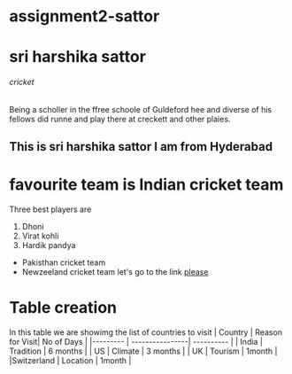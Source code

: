# assignment2-sattor
# sri harshika sattor
###### cricket
 Being a scholler in the ffree schoole of Guldeford hee and diverse of his fellows did runne and play there at creckett and other plaies.

**This is sri harshika sattor**
**I am from Hyderabad**
---
# favourite team is Indian cricket team
Three best players are
   1. Dhoni
   2. Virat kohli
   3. Hardik pandya

   * Pakisthan cricket team
   * Newzeeland cricket team
   let's go to the link
   [please](https://github.com/sriharshika/assignment2-sattor/blob/main/AboutMe.md)

# Table creation
In this table we are showimg the list of countries to visit 
| Country    | Reason for Visit| No of Days  |
|---------   | ----------------| ----------  |
| India      | Tradition        | 6 months   |
| US         | Climate          | 3 months   |
| UK         | Tourism          | 1month     |
|Switzerland | Location         | 1month     |

